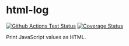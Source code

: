 # html-log

[![Github Actions Test Status](https://github.com/thebearingedge/html-log/workflows/Test/badge.svg?branch=main)](https://github.com/thebearingedge/html-log/actions?query=workflow%3ATest+branch%3Amain)
[![Coverage Status](https://coveralls.io/repos/github/thebearingedge/html-log/badge.svg?branch=main)](https://coveralls.io/github/thebearingedge/html-log?branch=main)

Print JavaScript values as HTML.
